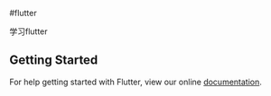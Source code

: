 #flutter

学习flutter

## Getting Started

For help getting started with Flutter, view our online
[documentation](https://flutter.io/).
